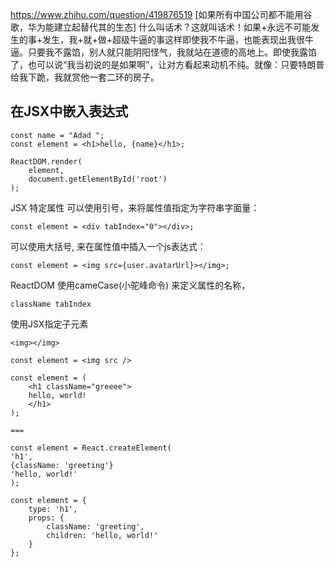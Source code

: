 https://www.zhihu.com/question/419876519
[如果所有中国公司都不能用谷歌，华为能建立起替代其的生态]
什么叫话术？这就叫话术！如果+永远不可能发生的事+发生，我+就+做+超级牛逼的事这样即使我不牛逼，也能表现出我很牛逼。只要我不露馅，别人就只能阴阳怪气，我就站在道德的高地上。即使我露馅了，也可以说“我当初说的是如果啊”，让对方看起来动机不纯。就像：只要特朗普给我下跪，我就赏他一套二环的房子。

## 在JSX中嵌入表达式
```
const name = "Adad ";
const element = <h1>hello, {name}</h1>;

ReactDOM.render(
    element,
    document.getElementById('root')
);
```
JSX 特定属性
可以使用引号，来将属性值指定为字符串字面量：
```
const element = <div tabIndex="0"></div>;
```
可以使用大括号, 来在属性值中插入一个js表达式：
```
const element = <img src={user.avatarUrl}></img>;
```
ReactDOM 使用cameCase(小驼峰命令) 来定义属性的名称，
```
className tabIndex
```
使用JSX指定子元素
```
<img></img>

const element = <img src />

const element = (
    <h1 className="greeee">
    hello, world!
    </h1>
);

===

const element = React.createElement(
'h1',
{className: 'greeting'}
'hello, world!'
);

const element = {
    type: 'h1',
    props: {
        className: 'greeting',
        children: 'hello, world!'
    }
};
```
